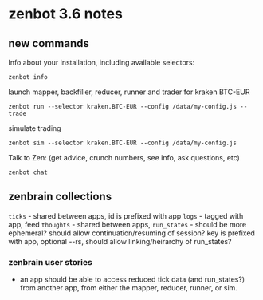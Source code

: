 # zenbot 3.6 notes

## new commands

Info about your installation, including available selectors:

```
zenbot info
```

launch mapper, backfiller, reducer, runner and trader for kraken BTC-EUR

```
zenbot run --selector kraken.BTC-EUR --config /data/my-config.js --trade
```

simulate trading

```
zenbot sim --selector kraken.BTC-EUR --config /data/my-config.js
```

Talk to Zen: (get advice, crunch numbers, see info, ask questions, etc)

```
zenbot chat
```

## zenbrain collections

`ticks` - shared between apps, id is prefixed with app
`logs` - tagged with app, feed
`thoughts` - shared between apps, 
`run_states` - should be more ephemeral? should allow continuation/resuming of session? key is prefixed with app, optional --rs, should allow linking/heirarchy of run_states?

### zenbrain user stories

- an app should be able to access reduced tick data (and run_states?) from another app, from either the mapper, reducer, runner, or sim.
